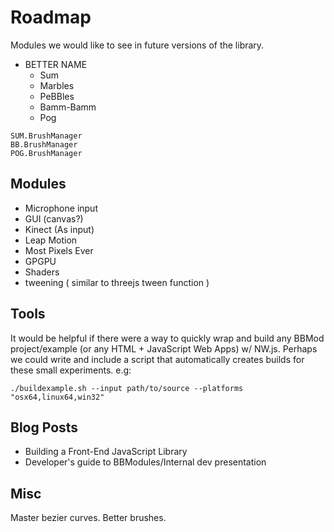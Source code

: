# Roadmap

Modules we would like to see in future versions of the library.

- BETTER NAME
	- Sum
	- Marbles
	- PeBBles
	- Bamm-Bamm
	- Pog
	
```
SUM.BrushManager
BB.BrushManager
POG.BrushManager
```

## Modules

- Microphone input
- GUI (canvas?)
- Kinect (As input)
- Leap Motion
- Most Pixels Ever
- GPGPU
- Shaders
- tweening ( similar to threejs tween function )

## Tools
It would be helpful if there were a way to quickly wrap and build any BBMod project/example (or any HTML + JavaScript Web Apps) w/ NW.js. Perhaps we could write and include a script that automatically creates builds for these small experiments. e.g:

```
./buildexample.sh --input path/to/source --platforms "osx64,linux64,win32"
```

## Blog Posts

- Building a Front-End JavaScript Library
- Developer's guide to BBModules/Internal dev presentation

## Misc

Master bezier curves. Better brushes.